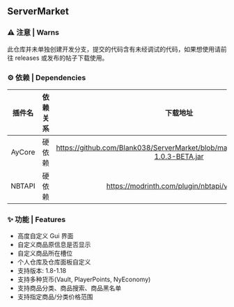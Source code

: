 ## ServerMarket

### ⚠ 注意 | Warns

此仓库并未单独创建开发分支，提交的代码含有未经调试的代码，如果想使用请前往 releases 或发布的帖子下载使用。

### ⚙ 依赖 | Dependencies

|  插件名   | 依赖关系 |                                        下载地址                                        |
|:------:|:----:|:----------------------------------------------------------------------------------:|
| AyCore | 硬依赖  | https://github.com/Blank038/ServerMarket/blob/master/depends/AyCore-1.0.3-BETA.jar |
| NBTAPI | 硬依赖  |                    https://modrinth.com/plugin/nbtapi/versions                     |

### ✨ 功能 | Features

* 高度自定义 Gui 界面
* 自定义商品原信息是否显示
* 自定义商品所在槽位
* 个人仓库及仓库面板自定义
* 支持版本: 1.8-1.18
* 支持多种货币(Vault, PlayerPoints, NyEconomy)
* 支持商品分类、商品搜索、商品黑名单
* 支持指定商品/分类价格范围